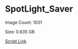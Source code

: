 # SpotLight_Saver

Image Count: 1031

Size: 0.635 GB

[Script Link](https://github.com/liuyal/Archive/blob/master/Python/Utilities/Miscellaneous/spotlight_saver.py)